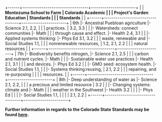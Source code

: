 +------+----------------------------------+-----------------------+
|      | **Montezuma School to Farm       | **Colorado Academic   |
|      |  Project's Garden Education      | Standards**           |
|      |  Standards**                     |                       |
+------+----------------------------------+-----------------------+
| 6th  |- Ancestral Puebloan agriculture  |- Science 2.1, 2.2,    |
|      |  practices.                      |  3.2, 3.3             |
|      |- Watersheds: connect communities |- Math                 |
|      |  through cause and effect.       |- Health 2.4, 3.1      |
|      |- Applied systems thinking:       |- Phys Ed 3.1, 3.2     |
|      |  waste, renewable and            |- Social Studies 1.1,  |
|      |  nonrenewable resources,         |  1.2, 2.1, 2.2        |
|      |  natural resources               |                       |
+------+----------------------------------+-----------------------+
| 7th  |- Biodiversity benefits nitrogen, |- Science 2.1, 2.5     |
|      |  carbon and nutrient cycles.     |- Math                 |
|      |- Sustainable water use practices |- Health 2.1, 3.1      |
|      |  and devices.                    |- Phys Ed 3.2          |
|      |- GMO seed: ecosystem health.     |- Social Studies 1.1,  |
|      |- Systems thinking:reusing,       |  2.1, 2.2             |
|      |  repairing, and re-purposing     |                       |
|      |  resources.                      |                       |
+------+----------------------------------+-----------------------+
| 8th  |- Deep understanding of water as  |- Science 2.1, 2.2,    |
|      |  a precious and limited resource |  3.2                  |
|      |- Changing systems: climate and   |- Math                 |
|      |  weather in the Southwest        |- Health 3.2           |
|      |                                  |- Phys Ed              |
|      |                                  |- Social Studies 1.1,  |
|      |                                  |  2.1, 2.2             |
+------+----------------------------------+-----------------------+

**Further information in regards to the Colorado State Standards may be found [here](http://www2.cde.state.co.us/scripts/allstandards/COStandards.asp).**
